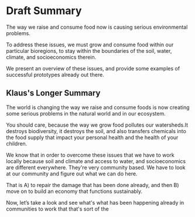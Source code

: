 # Draft Summary

The way we raise and consume food now is causing serious environmental problems.

To address these issues, we must grow and consume food within our particular bioregions, to stay within the boundaries of the soil, water, climate, and socioeconomics therein.

We present an overview of these issues, and provide some examples of successful prototypes already out there.

## Klaus's Longer Summary

The world is changing the way we raise and consume foods is now creating some serious problems in the natural world and in our ecosystem.

You should care, because the way we grow food pollutes our watersheds.It destroys biodiversity, it destroys the soil, and also transfers chemicals into the food supply that impact your personal health and the health of your children.

We know that in order to overcome these issues that we have to work locally because soil and climate and access to water, and socioeconomics are different everywhere. They're very community based. We have to look at our community and figure out what we can do here.

That is A) to repair the damage that has been done already, and then B) move on to build an economy that functions sustainably.

Now, let’s take a look and see what's what has been happening already in communities to work that that's sort of the

